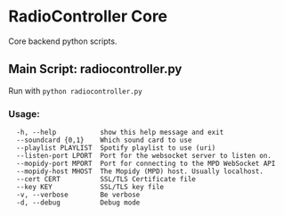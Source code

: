 # RadioController Core
Core backend python scripts.

## Main Script: radiocontroller.py
Run with `python radiocontroller.py`

### Usage:
```
  -h, --help           show this help message and exit
  --soundcard {0,1}    Which sound card to use
  --playlist PLAYLIST  Spotify playlist to use (uri)
  --listen-port LPORT  Port for the websocket server to listen on.
  --mopidy-port MPORT  Port for connecting to the MPD WebSocket API
  --mopidy-host MHOST  The Mopidy (MPD) host. Usually localhost.
  --cert CERT          SSL/TLS Certificate file
  --key KEY            SSL/TLS key file
  -v, --verbose        Be verbose
  -d, --debug          Debug mode
```
